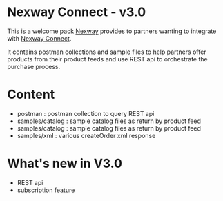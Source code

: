 # Nexway Connect - v3.0

This is a welcome pack [Nexway](https://www.nexway.com) provides to partners wanting to integrate with
[Nexway Connect](https://doc.nexway.store/).

It contains postman collections and sample files to help partners offer products from their product feeds
and use REST api to orchestrate the purchase process.

# Content

* postman : postman collection to query REST api
* samples/catalog : sample catalog files as return by product feed
* samples/catalog : sample catalog files as return by product feed
* samples/xml : various createOrder xml response


# What's new in V3.0 

* REST api
* subscription feature
